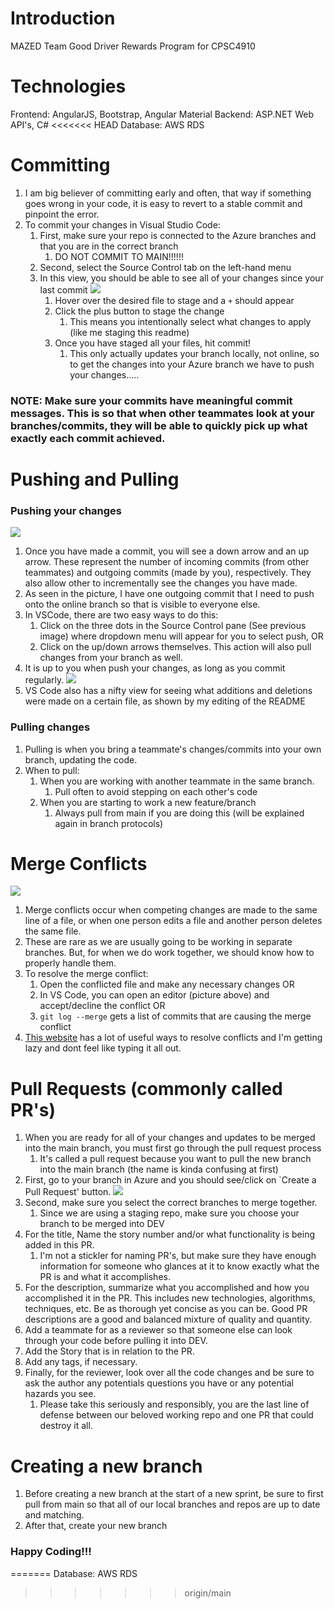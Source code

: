 # Introduction 
MAZED Team Good Driver Rewards Program for CPSC4910

# Technologies
Frontend: AngularJS, Bootstrap, Angular Material
Backend: ASP.NET Web API's, C#
<<<<<<< HEAD
Database: AWS RDS

# Committing

1. I am big believer of committing early and often, that way if something goes wrong in your code, it is easy to revert to a stable commit and pinpoint the error. 
2. To commit your changes in Visual Studio Code:
   1. First, make sure your repo is connected to the Azure branches and that you are in the correct branch
      1. DO NOT COMMIT TO MAIN!!!!!!
   2. Second, select the Source Control tab on the left-hand menu 
   3. In this view, you should be able to see all of your changes since your last commit
       ![](images/Staged_changes.png)
      1. Hover over the desired file to stage and a `+` should appear
      2. Click the plus button to stage the change
         1. This means you intentionally select what changes to apply (like me staging this readme)
      3. Once you have staged all your files, hit commit!
         1. This only actually updates your branch locally, not online, so to get the changes into your Azure branch we have to push your changes.....
### NOTE: Make sure your commits have meaningful commit messages. This is so that when other teammates look at your branches/commits, they will be able to quickly pick up what exactly each commit achieved.

# Pushing and Pulling
### Pushing your changes 
   ![](images/Push_pull.png)
   1. Once you have made a commit, you will see a down arrow and an up arrow. These represent the number of incoming commits (from other teammates) and outgoing commits (made by you), respectively. They also allow other to incrementally see the changes you have made.
   2. As seen in the picture, I have one outgoing commit that I need to push onto the online branch so that is visible to everyone else. 
   3. In VSCode, there are two easy ways to do this:
      1. Click on the three dots in the Source Control pane (See previous image) where dropdown menu will appear for you to select push, OR
      2. Click on the up/down arrows themselves. This action will also pull changes from your branch as well.
4. It is up to you when push your changes, as long as you commit regularly.
![](images/Change_file_view.png)
5. VS Code also has a nifty view for seeing what additions and deletions were made on a certain file, as shown by my editing of the README

### Pulling changes
   1. Pulling is when you bring a teammate's changes/commits into your own branch, updating the code. 
   2. When to pull: 
      1. When you are working with another teammate in the same branch. 
         1. Pull often to avoid stepping on each other's code
      2. When you are starting to work a new feature/branch
         1. Always pull from main if you are doing this (will be explained again in branch protocols)

# Merge Conflicts
![](images/Merge_conflicts.png)
1. Merge conflicts occur when competing changes are made to the same line of a file, or when one person edits a file and another person deletes the same file.
2. These are rare as we are usually going to be working in separate branches. But, for when we do work together, we should know how to properly handle them. 
3. To resolve the merge conflict:
   1. Open the conflicted file and make any necessary changes OR
   2. In VS Code, you can open an editor (picture above) and accept/decline the conflict OR
   3. `git log --merge` gets a list of commits that are causing the merge conflict
4. [This website](https://www.simplilearn.com/tutorials/git-tutorial/merge-conflicts-in-git) has a lot of useful ways to resolve conflicts and I'm getting lazy and dont feel like typing it all out.
   

# Pull Requests (commonly called PR's)
1. When you are ready for all of your changes and updates to be merged into the main branch, you must first go through the pull request process
   1. It's called a pull request because you want to pull the new branch into the main branch (the name is kinda confusing at first)
2. First, go to your branch in Azure and you should see/click on `Create a Pull Request' button.
   ![](images/PR.png)
3. Second, make sure you select the correct branches to merge together.
   1. Since we are using a staging repo, make sure you choose your branch to be merged into DEV
4. For the title, Name the story number and/or what functionality is being added in this PR.
   1. I'm not a stickler for naming PR's, but make sure they have enough information for someone who glances at it to know exactly what the PR is and what it accomplishes.
5. For the description, summarize what you accomplished and how you accomplished it in the PR. This includes new technologies, algorithms, techniques, etc. Be as thorough yet concise as you can be. Good PR descriptions are a good and balanced mixture of quality and quantity. 
6. Add a teammate for as a reviewer so that someone else can look through your code before pulling it into DEV.
7. Add the Story that is in relation to the PR.
8. Add any tags, if necessary.
9. Finally, for the reviewer, look over all the code changes and be sure to ask the author any potentials questions you have or any potential hazards you see.
   1.  Please take this seriously and responsibly, you are the last line of defense between our beloved working repo and one PR that could destroy it all.

# Creating a new branch
1. Before creating a new branch at the start of a new sprint, be sure to first pull from main so that all of our local branches and repos are up to date and matching. 
2. After that, create your new branch

### Happy Coding!!!
=======
Database: AWS RDS
>>>>>>> origin/main
